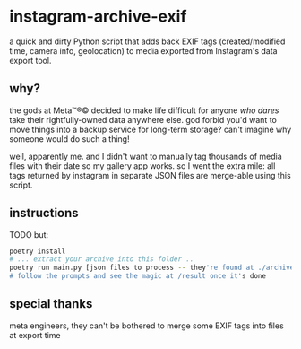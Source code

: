 # instagram-archive-exif

a quick and dirty Python script that adds back EXIF tags (created/modified time, camera info, geolocation) to media exported from Instagram's data export tool.

## why?

the gods at Meta™®© decided to make life difficult for anyone _who dares_ take their rightfully-owned data anywhere else. god forbid you'd want to move things into a backup service for long-term storage? can't imagine why someone would do such a thing! 

well, apparently me. and I didn't want to manually tag thousands of media files with their date so my gallery app works. so I went the extra mile: all tags returned by instagram in separate JSON files are merge-able using this script. 

## instructions

TODO but:

```bash
poetry install
# ... extract your archive into this folder ..
poetry run main.py [json files to process -- they're found at ./archive-name/content]
# follow the prompts and see the magic at /result once it's done
```

## special thanks
meta engineers, they can't be bothered to merge some EXIF tags into files at export time